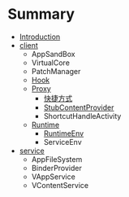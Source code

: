# Summary

* [Introduction](README.md)
* [client](client/README.md)
    * AppSandBox
    * VirtualCore
    * PatchManager
    * [Hook](client/hook/README.md)
    * [Proxy](client/proxy/README.md)
        * [快捷方式](client/proxy/stubactivity.md)
        * [StubContentProvider](client/proxy/stubcontentprovider.md)
        * ShortcutHandleActivity
    * [Runtime](client/runtime/README.md)
        * [RuntimeEnv](client/runtime/runtimeenv.md)
        * ServiceEnv
* [service](service/README.md)
    * AppFileSystem
    * BinderProvider
    * VAppService
    * VContentService

